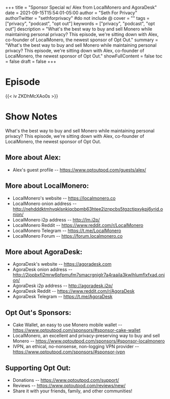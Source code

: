+++
title = "Sponsor Special w/ Alex from LocalMonero and AgoraDesk"
date = 2021-09-15T15:54:01-05:00
author = "Seth For Privacy"
authorTwitter = "sethforprivacy" #do not include @
cover = ""
tags = ["privacy", "podcast", "opt out"]
keywords = ["privacy", "podcast", "opt out"]
description = "What's the best way to buy and sell Monero while maintaining personal privacy? This episode, we're sitting down with Alex, co-founder of LocalMonero, the newest sponsor of Opt Out."
summary = "What's the best way to buy and sell Monero while maintaining personal privacy? This episode, we're sitting down with Alex, co-founder of LocalMonero, the newest sponsor of Opt Out."
showFullContent = false
toc = false
draft = false
+++

# Episode

<div id="buzzsprout-player-9201187"></div><script src="https://www.buzzsprout.com/1790481/9201187-sponsor-special-w-alex-from-localmonero-and-agoradesk.js?container_id=buzzsprout-player-9201187&player=small" type="text/javascript" charset="utf-8"></script>

{{< iv ZKDhMcXAo0s >}}

# Show Notes

What's the best way to buy and sell Monero while maintaining personal privacy? This episode, we're sitting down with Alex, co-founder of LocalMonero, the newest sponsor of Opt Out.

## More about Alex:

- Alex's guest profile -- https://www.optoutpod.com/guests/alex/ 

## More about LocalMonero:

- LocalMonero's website -- https://localmonero.co
- LocalMonero onion address -- http://nehdddktmhvqklsnkjqcbpmb63htee2iznpcbs5tgzctipxykpj6yrid.onion/
- LocalMonero i2p address -- http://lm.i2p/
- LocalMonero Reddit --  https://www.reddit.com/r/LocalMonero
- LocalMonero Telegram -- https://t.me/LocalMonero
- LocalMonero Forum -- https://forum.localmonero.co

## More about AgoraDesk:

- AgoraDesk's website -- https://agoradesk.com
- AgoraDesk onion address -- http://2jopbxfi2mrw6pfpmufm7smacrgniglr7a4raaila3kwlhlumflxfxad.onion/
- AgoraDesk i2p address -- http://agoradesk.i2p/
- AgoraDesk Reddit -- https://www.reddit.com/r/AgoraDesk
- AgoraDesk Telegram -- https://t.me/AgoraDesk

## Opt Out's Sponsors:

- Cake Wallet, an easy to use Monero mobile wallet -- https://www.optoutpod.com/sponsors/#sponsor-cake-wallet
- LocalMonero, an excellent and privacy-preserving way to buy and sell Monero -- https://www.optoutpod.com/sponsors/#sponsor-localmonero
- IVPN, an ethical, no-nonsense, non-logging VPN provider -- https://www.optoutpod.com/sponsors/#sponsor-ivpn

## Supporting Opt Out:

- Donations -- https://www.optoutpod.com/support/
- Reviews -- https://www.optoutpod.com/reviews/new/
- Share it with your friends, family, and other communities!
